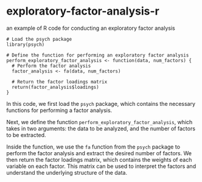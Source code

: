 # exploratory-factor-analysis-r
an example of R code for conducting an exploratory factor analysis

```
# Load the psych package
library(psych)

# Define the function for performing an exploratory factor analysis
perform_exploratory_factor_analysis <- function(data, num_factors) {
  # Perform the factor analysis
  factor_analysis <- fa(data, num_factors)

  # Return the factor loadings matrix
  return(factor_analysis$loadings)
}
```

In this code, we first load the `psych` package, which contains the necessary functions for performing a factor analysis.

Next, we define the function `perform_exploratory_factor_analysis`, which takes in two arguments: the data to be analyzed, and the number of factors to be extracted.

Inside the function, we use the `fa` function from the `psych` package to perform the factor analysis and extract the desired number of factors. We then return the factor loadings matrix, which contains the weights of each variable on each factor. This matrix can be used to interpret the factors and understand the underlying structure of the data.

